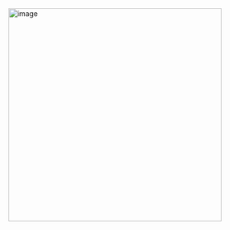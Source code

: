 <img width="424" alt="image" src="https://github.com/TiagoFernandes11/WPFZooManager/assets/89404933/5ec4fa55-5c88-4d46-bf99-04d810eda6b9">

